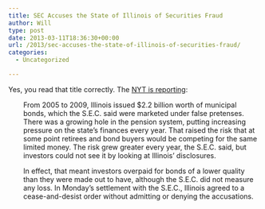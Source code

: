 ```yaml
---
title: SEC Accuses the State of Illinois of Securities Fraud
author: Will
type: post
date: 2013-03-11T18:36:30+00:00
url: /2013/sec-accuses-the-state-of-illinois-of-securities-fraud/
categories:
  - Uncategorized

---
```

Yes, you read that title correctly. The [NYT is reporting][1]:

<p style="padding-left: 30px;">
  From 2005 to 2009, Illinois issued $2.2 billion worth of municipal bonds, which the S.E.C. said were marketed under false pretenses. There was a growing hole in the pension system, putting increasing pressure on the state’s finances every year. That raised the risk that at some point retirees and bond buyers would be competing for the same limited money. The risk grew greater every year, the S.E.C. said, but investors could not see it by looking at Illinois’ disclosures.
</p>

<p style="padding-left: 30px;">
  In effect, that meant investors overpaid for bonds of a lower quality than they were made out to have, although the S.E.C. did not measure any loss. In Monday’s settlement with the S.E.C., Illinois agreed to a cease-and-desist order without admitting or denying the accusations.
</p>

&nbsp;

 [1]: http://www.nytimes.com/2013/03/12/business/sec-accuses-illinois-of-securities-fraud.html?smid=tw-share&_r=0